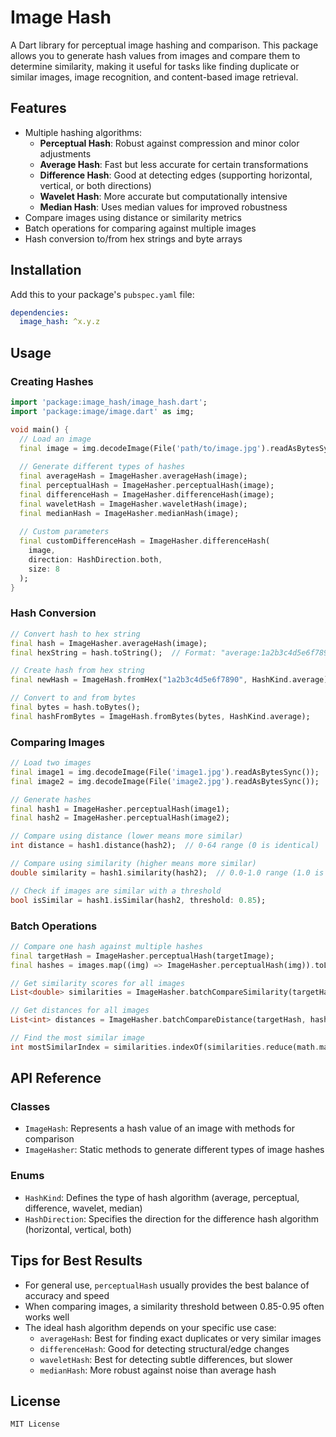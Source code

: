 # Image Hash

A Dart library for perceptual image hashing and comparison. This package allows you to generate hash values from images and compare them to determine similarity, making it useful for tasks like finding duplicate or similar images, image recognition, and content-based image retrieval.

## Features

- Multiple hashing algorithms:
  - **Perceptual Hash**: Robust against compression and minor color adjustments
  - **Average Hash**: Fast but less accurate for certain transformations
  - **Difference Hash**: Good at detecting edges (supporting horizontal, vertical, or both directions)
  - **Wavelet Hash**: More accurate but computationally intensive
  - **Median Hash**: Uses median values for improved robustness
- Compare images using distance or similarity metrics
- Batch operations for comparing against multiple images
- Hash conversion to/from hex strings and byte arrays

## Installation

Add this to your package's `pubspec.yaml` file:

```yaml
dependencies:
  image_hash: ^x.y.z
```

## Usage

### Creating Hashes

```dart
import 'package:image_hash/image_hash.dart';
import 'package:image/image.dart' as img;

void main() {
  // Load an image
  final image = img.decodeImage(File('path/to/image.jpg').readAsBytesSync());
  
  // Generate different types of hashes
  final averageHash = ImageHasher.averageHash(image);
  final perceptualHash = ImageHasher.perceptualHash(image);
  final differenceHash = ImageHasher.differenceHash(image);
  final waveletHash = ImageHasher.waveletHash(image);
  final medianHash = ImageHasher.medianHash(image);
  
  // Custom parameters
  final customDifferenceHash = ImageHasher.differenceHash(
    image,
    direction: HashDirection.both,
    size: 8
  );
}
```

### Hash Conversion

```dart
// Convert hash to hex string
final hash = ImageHasher.averageHash(image);
final hexString = hash.toString();  // Format: "average:1a2b3c4d5e6f7890"

// Create hash from hex string
final newHash = ImageHash.fromHex("1a2b3c4d5e6f7890", HashKind.average);

// Convert to and from bytes
final bytes = hash.toBytes();
final hashFromBytes = ImageHash.fromBytes(bytes, HashKind.average);
```

### Comparing Images

```dart
// Load two images
final image1 = img.decodeImage(File('image1.jpg').readAsBytesSync());
final image2 = img.decodeImage(File('image2.jpg').readAsBytesSync());

// Generate hashes
final hash1 = ImageHasher.perceptualHash(image1);
final hash2 = ImageHasher.perceptualHash(image2);

// Compare using distance (lower means more similar)
int distance = hash1.distance(hash2);  // 0-64 range (0 is identical)

// Compare using similarity (higher means more similar)
double similarity = hash1.similarity(hash2);  // 0.0-1.0 range (1.0 is identical)

// Check if images are similar with a threshold
bool isSimilar = hash1.isSimilar(hash2, threshold: 0.85);
```

### Batch Operations

```dart
// Compare one hash against multiple hashes
final targetHash = ImageHasher.perceptualHash(targetImage);
final hashes = images.map((img) => ImageHasher.perceptualHash(img)).toList();

// Get similarity scores for all images
List<double> similarities = ImageHasher.batchCompareSimilarity(targetHash, hashes);

// Get distances for all images
List<int> distances = ImageHasher.batchCompareDistance(targetHash, hashes);

// Find the most similar image
int mostSimilarIndex = similarities.indexOf(similarities.reduce(math.max));
```

## API Reference

### Classes

- `ImageHash`: Represents a hash value of an image with methods for comparison
- `ImageHasher`: Static methods to generate different types of image hashes

### Enums

- `HashKind`: Defines the type of hash algorithm (average, perceptual, difference, wavelet, median)
- `HashDirection`: Specifies the direction for the difference hash algorithm (horizontal, vertical, both)

## Tips for Best Results

- For general use, `perceptualHash` usually provides the best balance of accuracy and speed
- When comparing images, a similarity threshold between 0.85-0.95 often works well
- The ideal hash algorithm depends on your specific use case:
  - `averageHash`: Best for finding exact duplicates or very similar images
  - `differenceHash`: Good for detecting structural/edge changes
  - `waveletHash`: Best for detecting subtle differences, but slower
  - `medianHash`: More robust against noise than average hash

## License

```
MIT License
```
